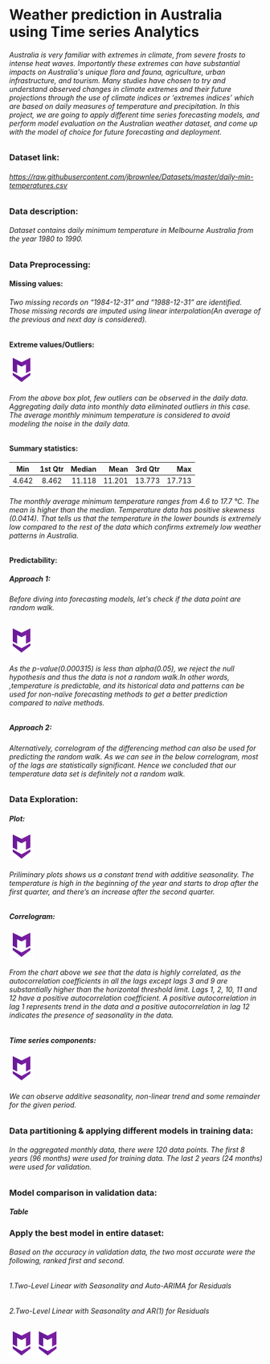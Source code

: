 # Weather prediction in Australia using Time series Analytics
###### Australia is very familiar with extremes in climate, from severe frosts to intense heat waves. Importantly these extremes can have substantial impacts on Australia's unique flora and fauna, agriculture, urban infrastructure, and tourism. Many studies have chosen to try and understand observed changes in climate extremes and their future projections through the use of climate indices or ‘extremes indices’ which are based on daily measures of temperature and precipitation. In this project, we are going to apply different time series forecasting models, and perform model evaluation on the Australian weather dataset, and come up with the model of choice for future forecasting and deployment. 

### Dataset link: 
###### https://raw.githubusercontent.com/jbrownlee/Datasets/master/daily-min-temperatures.csv
### Data description:

###### Dataset contains daily minimum temperature in Melbourne Australia from the year 1980 to 1990.
### Data Preprocessing:

#### Missing values:
###### Two missing records on “1984-12-31” and “1988-12-31” are identified. Those missing records are imputed using linear interpolation(An average of the previous and next day is considered).

#### Extreme values/Outliers:
![alt text](https://github.com/adam-p/markdown-here/raw/master/src/common/images/icon48.png "Logo Title Text 1")
###### From the above box plot, few outliers can be observed in the daily data.  Aggregating daily data into monthly data eliminated outliers in this case. The average monthly minimum temperature is considered to avoid modeling the noise in the daily data. 

#### Summary statistics: 
| Min  | 1st Qtr       | Median  |Mean|3rd Qtr| Max|
| -----|:-------------:| -----:|-----:|-----:|-----:|
|4.642 | 8.462| 11.118 |11.201| 13.773|17.713|

###### The monthly average minimum temperature ranges from 4.6 to 17.7 ℃. The mean is higher than the median. Temperature data has positive skewness (0.0414). That tells us that the temperature in the lower bounds is extremely low compared to the rest of the data which confirms extremely low weather patterns in Australia.

#### Predictability:
##### Approach 1:
###### Before diving into forecasting models, let's check if the data point are random walk.
![alt text](https://github.com/adam-p/markdown-here/raw/master/src/common/images/icon48.png "Logo Title Text 1")
###### As  the p-value(0.000315) is less than alpha(0.05), we reject the null hypothesis and thus the data is not a random walk.In other words, ,temperature is predictable, and its historical data and patterns can be used for non-naïve forecasting methods to get a better prediction compared to naïve methods.

##### Approach 2:
###### Alternatively,  correlogram of the differencing method can also be used for predicting the random walk. As we can see in the below correlogram, most of the lags are statistically significant. Hence we concluded that our temperature data set is definitely not a random walk.

### Data Exploration: 
##### Plot:
![alt text](https://github.com/adam-p/markdown-here/raw/master/src/common/images/icon48.png "Logo Title Text 1")
###### Priliminary plots shows us a constant trend with additive seasonality. The temperature is high in the beginning of the year and starts to drop after the first quarter, and there’s an increase after the second quarter.

##### Correlogram: 
![alt text](https://github.com/adam-p/markdown-here/raw/master/src/common/images/icon48.png "Logo Title Text 1")
###### From the chart above we see that the data is highly correlated, as the autocorrelation coefficients in all the lags except lags 3 and 9 are substantially higher than the horizontal threshold limit. Lags 1, 2, 10, 11 and 12 have a positive autocorrelation coefficient. A positive autocorrelation in lag 1 represents trend in the data and a positive autocorrelation in lag 12 indicates the presence of seasonality in the data.

##### Time series components:
![alt text](https://github.com/adam-p/markdown-here/raw/master/src/common/images/icon48.png "Logo Title Text 1")
###### We can observe additive seasonality, non-linear trend and some remainder for the given period. 

### Data partitioning & applying different models in training data:
###### In the aggregated monthly data, there were 120 data points. The first 8 years (96 months) were used for training data. The last 2 years (24 months) were used for validation. 

### Model comparison in validation data:
##### Table


### Apply the best model in entire dataset:
###### Based on the accuracy in validation data, the two most accurate were the following, ranked first and second. 
###### 1.Two-Level Linear with Seasonality and Auto-ARIMA for Residuals
###### 2.Two-Level Linear with Seasonality and AR(1) for Residuals

![alt text](https://github.com/adam-p/markdown-here/raw/master/src/common/images/icon48.png "Logo Title Text 1")
![alt text](https://github.com/adam-p/markdown-here/raw/master/src/common/images/icon48.png "Logo Title Text 1")




